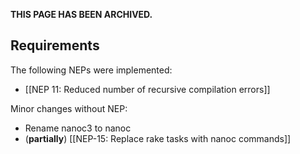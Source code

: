 **THIS PAGE HAS BEEN ARCHIVED.**

Requirements
------------

The following NEPs were implemented:

* [[NEP 11: Reduced number of recursive compilation errors]]

Minor changes without NEP:

* Rename nanoc3 to nanoc
* (**partially**) [[NEP-15: Replace rake tasks with nanoc commands]]